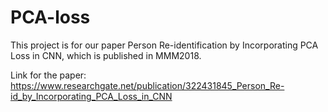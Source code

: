 # PCA-loss
This project is for our paper Person Re-identification by Incorporating PCA Loss in CNN, which is published in MMM2018.

Link for the paper: https://www.researchgate.net/publication/322431845_Person_Re-id_by_Incorporating_PCA_Loss_in_CNN
